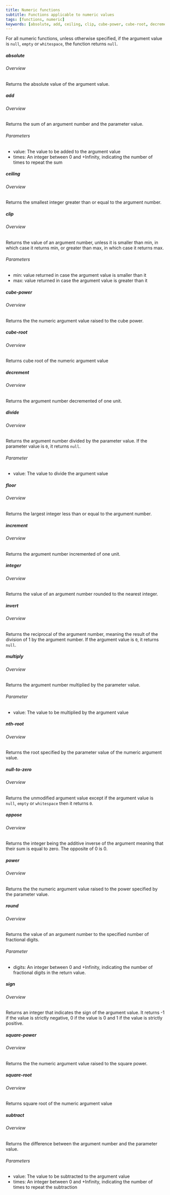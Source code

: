```yaml
---
title: Numeric functions
subtitle: Functions applicable to numeric values
tags: [functions, numeric]
keywords: [absolute, add, ceiling, clip, cube-power, cube-root, decrement, divide, floor, increment, integer, invert, multiply, nth-root, null-to-zero, oppose, power, round, sign, square-power, square-root, subtract] # AUTO-GENERATED KEYWORDS
---
```


For all numeric functions, unless otherwise specified, if the argument value is `null`, `empty` or `whitespace`, the function returns `null`.

<!-- START AUTO-GENERATED -->
##### absolute
###### Overview

Returns the absolute value of the argument value.

##### add
###### Overview

Returns the sum of an argument number and the parameter value.

###### Parameters
* value: The value to be added to the argument value
* times: An integer between 0 and +Infinity, indicating the number of times to repeat the sum

##### ceiling
###### Overview

Returns the smallest integer greater than or equal to the argument number.

##### clip
###### Overview

Returns the value of an argument number, unless it is smaller than min, in which case it returns min, or greater than max, in which case it returns max.

###### Parameters
* min: value returned in case the argument value is smaller than it
* max: value returned in case the argument value is greater than it

##### cube-power
###### Overview

Returns the the numeric argument value raised to the cube power.

##### cube-root
###### Overview

Returns cube root of the numeric argument value

##### decrement
###### Overview

Returns the argument number decremented of one unit.

##### divide
###### Overview

Returns the argument number divided by the parameter value. If the parameter value is `0`, it returns `null`.

###### Parameter
* value: The value to divide the argument value

##### floor
###### Overview

Returns the largest integer less than or equal to the argument number.

##### increment
###### Overview

Returns the argument number incremented of one unit.

##### integer
###### Overview

Returns the value of an argument number rounded to the nearest integer.

##### invert
###### Overview

Returns the reciprocal of the argument number, meaning the result of the division of 1 by the argument number. If the argument value is `0`, it returns `null`.

##### multiply
###### Overview

Returns the argument number multiplied by the parameter value.

###### Parameter
* value: The value to be multiplied by the argument value

##### nth-root
###### Overview

Returns the root specified by the parameter value of the numeric argument value.

##### null-to-zero
###### Overview

Returns the unmodified argument value except if the argument value is `null`, `empty` or `whitespace` then it returns `0`.

##### oppose
###### Overview

Returns the integer being the additive inverse of the argument meaning that their sum is equal to zero. The opposite of 0 is 0.

##### power
###### Overview

Returns the the numeric argument value raised to the power specified by the parameter value.

##### round
###### Overview

Returns the value of an argument number to the specified number of fractional digits.

###### Parameter
* digits: An integer between 0 and +Infinity, indicating the number of fractional digits in the return value.

##### sign
###### Overview

Returns an integer that indicates the sign of the argument value. It returns -1 if the value is strictly negative, 0 if the value is 0 and 1 if the value is strictly positive.

##### square-power
###### Overview

Returns the the numeric argument value raised to the square power.

##### square-root
###### Overview

Returns square root of the numeric argument value

##### subtract
###### Overview

Returns the difference between the argument number and the parameter value.

###### Parameters
* value: The value to be subtracted to the argument value
* times: An integer between 0 and +Infinity, indicating the number of times to repeat the subtraction

<!-- END AUTO-GENERATED -->
